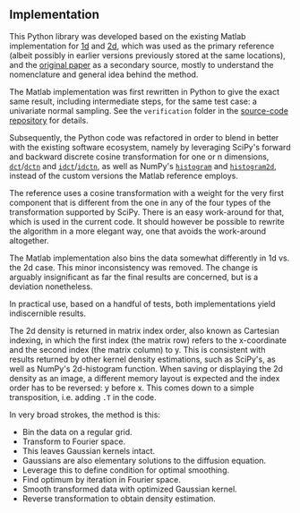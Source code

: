 ﻿Implementation
--------------

This Python library was developed based on the existing Matlab
implementation for [1d][1] and [2d][2], which was used as the
primary reference (albeit possibly in earlier versions previously
stored at the same locations), and the [original paper][3] as a
secondary source, mostly to understand the nomenclature and general
idea behind the method.

The Matlab implementation was first rewritten in Python to give the
exact same result, including intermediate steps, for the same test
case: a univariate normal sampling. See the `verification` folder in
the [source-code repository][4] for details.

Subsequently, the Python code was refactored in order to blend in
better with the existing software ecosystem, namely by leveraging
SciPy's forward and backward discrete cosine transformation for one
or n dimensions, [`dct`][5]/[`dctn`][6] and [`idct`][7]/[`idctn`][8],
as well as NumPy's [`histogram`][9] and [`histogram2d`][10], instead
of the custom versions the Matlab reference employs.

The reference uses a cosine transformation with a weight for the very
first component that is different from the one in any of the four types
of the transformation supported by SciPy. There is an easy work-around
for that, which is used in the current code. It should however be
possible to rewrite the algorithm in a more elegant way, one that avoids
the work-around altogether.

The Matlab implementation also bins the data somewhat differently in
1d vs. the 2d case. This minor inconsistency was removed. The change
is arguably insignificant as far the final results are concerned,
but is a deviation nonetheless.

In practical use, based on a handful of tests, both implementations
yield indiscernible results.

The 2d density is returned in matrix index order, also known as
Cartesian indexing, in which the first index (the matrix row) refers
to the x-coordinate and the second index (the matrix column) to y.
This is consistent with results returned by other kernel density
estimations, such as SciPy's, as well as NumPy's 2d-histogram function.
When saving or displaying the 2d density as an image, a different
memory layout is expected and the index order has to be reversed: y
before x. This comes down to a simple transposition, i.e. adding `.T`
in the code.

In very broad strokes, the method is this:
* Bin the data on a regular grid.
* Transform to Fourier space.
* This leaves Gaussian kernels intact.
* Gaussians are also elementary solutions to the diffusion equation.
* Leverage this to define condition for optimal smoothing.
* Find optimum by iteration in Fourier space.
* Smooth transformed data with optimized Gaussian kernel.
* Reverse transformation to obtain density estimation.


[1]:  https://mathworks.com/matlabcentral/fileexchange/14034
[2]:  https://mathworks.com/matlabcentral/fileexchange/17204
[3]:  https://dx.doi.org/10.1214/10-AOS799
[4]:  https://github.com/john-hennig/kde-diffusion
[5]:  https://docs.scipy.org/doc/scipy/reference/generated/scipy.fft.dct.html
[6]:  https://docs.scipy.org/doc/scipy/reference/generated/scipy.fft.dctn.html
[7]:  https://docs.scipy.org/doc/scipy/reference/generated/scipy.fft.idct.html
[8]:  https://docs.scipy.org/doc/scipy/reference/generated/scipy.fft.idctn.html
[9]:  https://numpy.org/doc/1.18/reference/generated/numpy.histogram.html
[10]: https://numpy.org/doc/1.18/reference/generated/numpy.histogram2d.html
